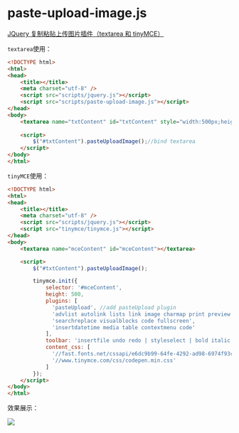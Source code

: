 # paste-upload-image.js
[JQuery 复制粘贴上传图片插件（textarea 和 tinyMCE）](http://www.cnblogs.com/xishuai/p/jquery-paste-upload-image.html)

`textarea`使用：

```html
<!DOCTYPE html>
<html>
<head>
    <title></title>
    <meta charset="utf-8" />
    <script src="scripts/jquery.js"></script>
    <script src="scripts/paste-upload-image.js"></script>
</head>
<body>
    <textarea name="txtContent" id="txtContent" style="width:500px;height:200px;"></textarea>
    
    <script>
        $("#txtContent").pasteUploadImage();//bind textarea
    </script>
</body>
</html>
```

`tinyMCE`使用：

```html
<!DOCTYPE html>
<html>
<head>
    <title></title>
    <meta charset="utf-8" />
    <script src="scripts/jquery.js"></script>
    <script src="tinymce/tinymce.js"></script>
</head>
<body>
    <textarea name="mceContent" id="mceContent"></textarea>

    <script>
        $("#txtContent").pasteUploadImage();

        tinymce.init({
            selector: '#mceContent',
            height: 500,
            plugins: [
              'pasteUpload', //add pasteUpload plugin
              'advlist autolink lists link image charmap print preview anchor',
              'searchreplace visualblocks code fullscreen',
              'insertdatetime media table contextmenu code'
            ],
            toolbar: 'insertfile undo redo | styleselect | bold italic | alignleft aligncenter alignright alignjustify | bullist numlist outdent indent | link image',
            content_css: [
              '//fast.fonts.net/cssapi/e6dc9b99-64fe-4292-ad98-6974f93cd2a2.css',
              '//www.tinymce.com/css/codepen.min.css'
            ]
        });
    </script>
</body>
</html>
```

效果展示：

![](http://images2015.cnblogs.com/blog/435188/201606/435188-20160603150528999-774769562.gif)
